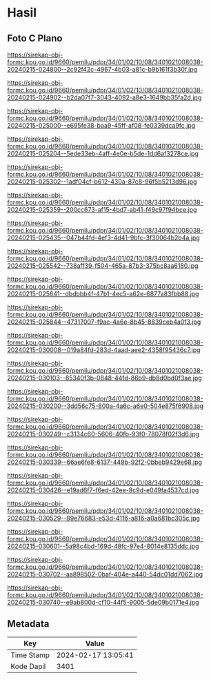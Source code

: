 # Hasil

## Foto C Plano

https://sirekap-obj-formc.kpu.go.id/9660/pemilu/pdpr/34/01/02/10/08/3401021008038-20240215-024800--2c92f42c-4967-4b03-a81c-b9b161f3b30f.jpg

https://sirekap-obj-formc.kpu.go.id/9660/pemilu/pdpr/34/01/02/10/08/3401021008038-20240215-024902--b2da07f7-3043-4092-a8e3-1649bb35fa2d.jpg

https://sirekap-obj-formc.kpu.go.id/9660/pemilu/pdpr/34/01/02/10/08/3401021008038-20240215-025000--e695fe38-baa9-45ff-af08-fe0339dca9fc.jpg

https://sirekap-obj-formc.kpu.go.id/9660/pemilu/pdpr/34/01/02/10/08/3401021008038-20240215-025204--5ede33eb-4aff-4e0e-b5de-1dd6af3278ce.jpg

https://sirekap-obj-formc.kpu.go.id/9660/pemilu/pdpr/34/01/02/10/08/3401021008038-20240215-025302--1adf04cf-b612-430a-87c8-96f5b5213d96.jpg

https://sirekap-obj-formc.kpu.go.id/9660/pemilu/pdpr/34/01/02/10/08/3401021008038-20240215-025359--200cc673-af15-4bd7-ab41-f49c97f94bce.jpg

https://sirekap-obj-formc.kpu.go.id/9660/pemilu/pdpr/34/01/02/10/08/3401021008038-20240215-025435--047b44fd-4ef3-4d41-9bfc-3f30064b2b4a.jpg

https://sirekap-obj-formc.kpu.go.id/9660/pemilu/pdpr/34/01/02/10/08/3401021008038-20240215-025542--738aff39-f504-465a-87b3-375bc8aa6180.jpg

https://sirekap-obj-formc.kpu.go.id/9660/pemilu/pdpr/34/01/02/10/08/3401021008038-20240215-025641--dbdbbb4f-47b1-4ec5-a62e-6877a83fbb88.jpg

https://sirekap-obj-formc.kpu.go.id/9660/pemilu/pdpr/34/01/02/10/08/3401021008038-20240215-025844--47317007-f9ac-4a6e-8b45-8839ceb4a0f3.jpg

https://sirekap-obj-formc.kpu.go.id/9660/pemilu/pdpr/34/01/02/10/08/3401021008038-20240215-030008--019a84fd-283d-4aad-aee2-4358f95436c7.jpg

https://sirekap-obj-formc.kpu.go.id/9660/pemilu/pdpr/34/01/02/10/08/3401021008038-20240215-030103--85340f3b-0848-44fd-86b9-db8d0bd0f3ae.jpg

https://sirekap-obj-formc.kpu.go.id/9660/pemilu/pdpr/34/01/02/10/08/3401021008038-20240215-030200--3dd56c75-800a-4a6c-a6e0-504e875f6908.jpg

https://sirekap-obj-formc.kpu.go.id/9660/pemilu/pdpr/34/01/02/10/08/3401021008038-20240215-030249--c3134c60-5606-40fb-93f0-78078f02f3d6.jpg

https://sirekap-obj-formc.kpu.go.id/9660/pemilu/pdpr/34/01/02/10/08/3401021008038-20240215-030339--66ae6fe8-6137-449b-92f2-0bbeb9429e68.jpg

https://sirekap-obj-formc.kpu.go.id/9660/pemilu/pdpr/34/01/02/10/08/3401021008038-20240215-030426--e19ad6f7-f6ed-42ee-8c9d-e049fa4537cd.jpg

https://sirekap-obj-formc.kpu.go.id/9660/pemilu/pdpr/34/01/02/10/08/3401021008038-20240215-030529--89e76683-e53d-4116-a816-a0a681bc305c.jpg

https://sirekap-obj-formc.kpu.go.id/9660/pemilu/pdpr/34/01/02/10/08/3401021008038-20240215-030601--5a98c4bd-169d-48fc-97e4-8014e8135ddc.jpg

https://sirekap-obj-formc.kpu.go.id/9660/pemilu/pdpr/34/01/02/10/08/3401021008038-20240215-030702--aa898502-0baf-404e-a440-54dc01dd7062.jpg

https://sirekap-obj-formc.kpu.go.id/9660/pemilu/pdpr/34/01/02/10/08/3401021008038-20240215-030740--e9ab800d-cf10-44f5-9005-5de09b0171e4.jpg


## Metadata

| Key        | Value               |
| ---------- | ------------------- |
| Time Stamp | 2024-02-17 13:05:41 |
| Kode Dapil | 3401                |



